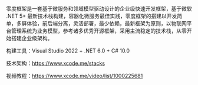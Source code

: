 零度框架是一套基于微服务和领域模型驱动设计的企业级快速开发框架，基于微软 .NET 5+ 最新技术栈构建，容器化微服务最佳实践，零度框架的搭建以开发简单，多屏体验，前后端分离，灵活部署，最少依赖，最新框架为原则，以物联网平台管理系统为业务模型，参考诸多优秀开源框架，采用主流稳定的技术栈，从零开始搭建企业级架构。

构建工具：Visual Studio 2022 + .NET 6.0 + C# 10.0

技术架构：https://www.xcode.me/stacks
 
视频教程：https://www.xcode.me/video/list/1000225681
